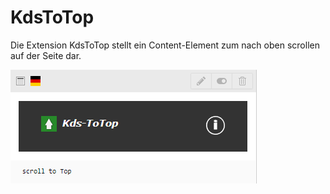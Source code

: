 # KdsToTop
Die Extension KdsToTop stellt ein Content-Element zum nach oben scrollen auf der Seite dar.

![](Documentation/Images/kdstotop.png)